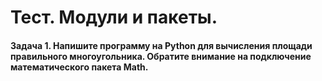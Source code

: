 # Тест. Модули и пакеты.
#### Задача 1. Напишите программу на Python для вычисления площади правильного многоугольника. Обратите внимание на подключение математического пакета Math.
